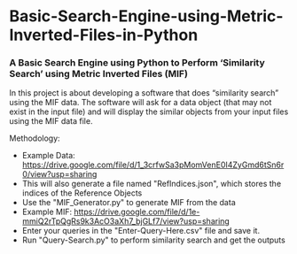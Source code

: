 # Basic-Search-Engine-using-Metric-Inverted-Files-in-Python
### A Basic Search Engine using Python to Perform ‘Similarity Search’ using Metric Inverted Files (MIF)

In this project is about developing a software that does “similarity search” using the MIF data. The software will ask for a data object (that may not exist in the input file) and 
will display the similar objects from your input files using the MIF data file.

Methodology:
- Example Data: https://drive.google.com/file/d/1_3crfwSa3pMomVenE0I4ZyGmd6tSn6r0/view?usp=sharing
- This will also generate a file named "RefIndices.json", which stores the indices of the Reference Objects
- Use the "MIF_Generator.py" to generate MIF from the data
- Example MIF: https://drive.google.com/file/d/1e-mmiQ2rTpQgRs9k3AcO3aXh7_bjGLf7/view?usp=sharing
- Enter your queries in the "Enter-Query-Here.csv" file and save it.
- Run "Query-Search.py" to perform similarity search and get the outputs
